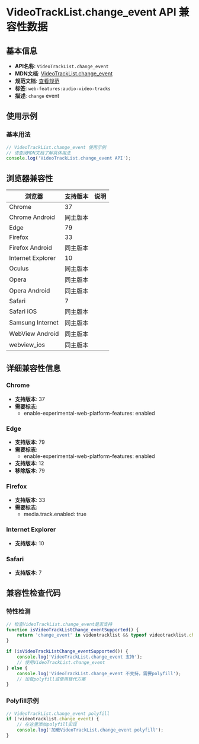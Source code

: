 # VideoTrackList.change_event API 兼容性数据

## 基本信息

- **API名称**: `VideoTrackList.change_event`
- **MDN文档**: [VideoTrackList.change_event](https://developer.mozilla.org/docs/Web/API/VideoTrackList/change_event)
- **规范文档**: [查看规范](https://html.spec.whatwg.org/multipage/media.html#event-media-change,https://html.spec.whatwg.org/multipage/media.html#handler-tracklist-onchange)
- **标签**: `web-features:audio-video-tracks`
- **描述**: `change` event

## 使用示例

### 基本用法

```javascript
// VideoTrackList.change_event 使用示例
// 请查阅MDN文档了解具体用法
console.log('VideoTrackList.change_event API');
```

## 浏览器兼容性

| 浏览器 | 支持版本 | 说明 |
|--------|----------|------|
| Chrome | 37 |  |
| Chrome Android | 同主版本 |  |
| Edge | 79 |  |
| Firefox | 33 |  |
| Firefox Android | 同主版本 |  |
| Internet Explorer | 10 |  |
| Oculus | 同主版本 |  |
| Opera | 同主版本 |  |
| Opera Android | 同主版本 |  |
| Safari | 7 |  |
| Safari iOS | 同主版本 |  |
| Samsung Internet | 同主版本 |  |
| WebView Android | 同主版本 |  |
| webview_ios | 同主版本 |  |

## 详细兼容性信息

### Chrome

- **支持版本**: 37
- **需要标志**: 
  - enable-experimental-web-platform-features: enabled

### Edge

- **支持版本**: 79
- **需要标志**: 
  - enable-experimental-web-platform-features: enabled
- **支持版本**: 12
- **移除版本**: 79

### Firefox

- **支持版本**: 33
- **需要标志**: 
  - media.track.enabled: true

### Internet Explorer

- **支持版本**: 10

### Safari

- **支持版本**: 7

## 兼容性检查代码

### 特性检测

```javascript
// 检查VideoTrackList.change_event是否支持
function isVideoTrackListChange_eventSupported() {
    return 'change_event' in videotracklist && typeof videotracklist.change_event === 'function';
}

if (isVideoTrackListChange_eventSupported()) {
    console.log('VideoTrackList.change_event 支持');
    // 使用VideoTrackList.change_event
} else {
    console.log('VideoTrackList.change_event 不支持，需要polyfill');
    // 加载polyfill或使用替代方案
}
```

### Polyfill示例

```javascript
// VideoTrackList.change_event polyfill
if (!videotracklist.change_event) {
    // 在这里添加polyfill实现
    console.log('加载VideoTrackList.change_event polyfill');
}
```

